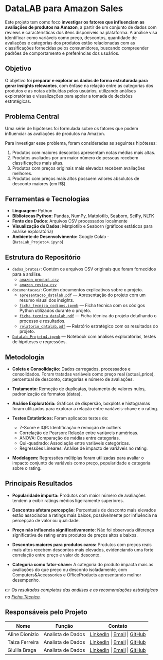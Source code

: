 # DataLAB para Amazon Sales

Este projeto tem como foco **investigar os fatores que influenciam as avaliações de produtos na Amazon**, a partir de um conjunto de dados com reviews e características dos itens disponíveis na plataforma. A análise visa identificar como variáveis como preço, descontos, quantidade de avaliações e categorias dos produtos estão relacionadas com as classificações fornecidas pelos consumidores, buscando compreender padrões de comportamento e preferências dos usuários.

## Objetivo

O objetivo foi **preparar e explorar os dados de forma estruturada para gerar insights relevantes**, com ênfase na relação entre as categorias dos produtos e as notas atribuídas pelos usuários, utilizando análises exploratórias e visualizações para apoiar a tomada de decisões estratégicas.

## Problema Central

Uma série de hipóteses foi formulada sobre os fatores que podem influenciar as avaliações de produtos na Amazon.

Para investigar esse problema, foram consideradas as seguintes hipóteses:

1. Produtos com maiores descontos apresentam notas médias mais altas.  
2. Produtos avaliados por um maior número de pessoas recebem classificações mais altas.  
3. Produtos com preços originais mais elevados recebem avaliações melhores.  
4. Produtos com preços mais altos possuem valores absolutos de desconto maiores (em R$).

## Ferramentas e Tecnologias

- **Linguagem:** Python
- **Bibliotecas Python:** Pandas, NumPy, Matplotlib, Seaborn, SciPy, NLTK
- **Fonte dos Dados**: Arquivos CSV processados localmente
- **Visualização de Dados:** Matplotlib e Seaborn (gráficos estáticos para análise exploratória)
- **Ambiente de Desenvolvimento:** Google Colab - (`DataLab_Projeto4.ipynb`)

## Estrutura do Repositório

- `dados_brutos/`: Contém os arquivos CSV originais que foram fornecidos para a análise.
  - [`amazon_product.csv`](amazon_product.csv)
  - [`amazon_review.csv`](amazon_review.csv)
- `documentacao/`: Contém documentos explicativos sobre o projeto.
  - [`apresentacao_datalab.pdf`](apresentacao_datalab.pdf) — Apresentação do projeto com um resumo visual dos insights.
  - [`ficha_tecnica_codigos.ipynb`](ficha_tecnica_codigos.ipynb) — Ficha técnica com os códigos Python utilizados durante o projeto.
  - [`ficha_tecnica_datalab.pdf`](ficha_tecnica_datalab.pdf) — Ficha técnica do projeto detalhando o processo e resultados.
  - [`relatorio_datalab.pdf`](relatorio_datalab.pdf) — Relatório estratégico com os resultados do projeto.
- [`DataLab_Projeto4.ipynb`](DataLab_Projeto4.ipynb) — Notebook com análises exploratórias, testes de hipóteses e regressões.

## Metodologia

- **Coleta e Consolidação:** Dados carregados, processados e consolidados. Foram tratadas variáveis como preço real (actual_price), percentual de desconto, categorias e número de avaliações.
  
- **Tratamento:** Remoção de duplicatas, tratamento de valores nulos, padronização de formatos (datas).

- **Análise Exploratória:** Gráficos de dispersão, boxplots e histogramas foram utilizados para explorar a relação entre variáveis-chave e o rating.

- **Testes Estatísticos:** Foram aplicados testes de:
  - Z-Score e IQR: Identificação e remoção de outliers.
  - Correlação de Pearson: Relação entre variáveis numéricas.
  - ANOVA: Comparação de médias entre categorias. 
  - Qui-quadrado: Associação entre variáveis categóricas.
  - Regressões Lineares: Análise de impacto de variáveis no rating.

- **Modelagem:** Regressões múltiplas foram utilizadas para avaliar o impacto conjunto de variáveis como preço, popularidade e categoria sobre o rating.

## Principais Resultados

- **Popularidade importa:** Produtos com maior número de avaliações tendem a exibir ratings médios ligeiramente superiores.

- **Descontos afetam percepção:** Percentuais de desconto mais elevados estão associados a ratings mais baixos, possivelmente por influência na percepção de valor ou qualidade.

- **Preço não influencia significativamente:** Não foi observada diferença significativa de rating entre produtos de preços altos e baixos.

- **Descontos maiores para produtos caros:** Produtos com preços reais mais altos recebem descontos mais elevados, evidenciando uma forte correlação entre preço e valor do desconto.

- **Categoria como fator-chave:** A categoria do produto impacta mais as avaliações do que preço ou desconto isoladamente, com Computers&Accessories e OfficeProducts apresentando melhor desempenho.


👉 *Os resultados completos das análises e as recomendações estratégicas na [Ficha Técnica](/documentacao/ficha_tecnica_datalab.pdf).*


## Responsáveis pelo Projeto

| Nome           | Função           | Contato                                                                                                 |
|----------------|------------------|--------------------------------------------------------------------------------------------------------|
| Aline Dionizio | Analista de Dados| [LinkedIn](https://www.linkedin.com/in/aline-dionizio/) \| [Email](mailto:alinedioniziosilva@outlook.com) \| [GitHub](https://github.com/AlineDion)  |
| Taiza Ferreira | Analista de Dados| [LinkedIn](https://www.linkedin.com/in/taiza-ferreira-dados/) \| [Email](mailto:taiza.desouza@yahoo.com.br) \| [GitHub](https://github.com/TaizaFerreira) |
| Giullia Braga  | Analista de Dados| [LinkedIn](https://www.linkedin.com/in/bragagiu/) \| [Email](mailto:giubraga98@gmail.com) \| [GitHub](https://github.com/BragaGiu) |















